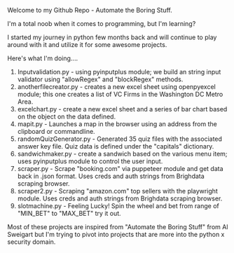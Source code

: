 Welcome to my Github Repo - Automate the Boring Stuff.

I'm a total noob when it comes to programming, but I'm learning? 

I started my journey in python few months back and will continue to play around with it and utilize it for some awesome projects.

Here's what I'm doing....

1) Inputvalidation.py - using pyinputplus module; we build an string input validator using "allowRegex" and "blockRegex" methods.
2) anotherfilecreator.py - creates a new excel sheet using openpyexcel module; this one creates a list of VC Firms in the Washington DC Metro Area.
3) excelchart.py - create a new excel sheet and a series of bar chart based on the object on the data defined.
4) mapit.py - Launches a map in the browser using an address from the clipboard or commandline.
5) randomQuizGenerator.py - Generated 35 quiz files with the associated answer key file. Quiz data is defined under the "capitals" dictionary.
6) sandwichmaker.py - create a sandwich based on the various menu item; uses pyinputplus module to control the user input.
7) scraper.py - Scrape "booking.com" via puppeteer module and get data back in .json format. Uses creds and auth strings from Brighdata scraping browser.
8) scraper2.py - Scraping "amazon.com" top sellers with the playwright module. Uses creds and auth strings from Brighdata scraping browser.
9) slotmachine.py - Feeling Lucky! Spin the wheel and bet from range of "MIN_BET" to "MAX_BET" try it out.



Most of these projects are inspired from "Automate the Boring Stuff" from Al Sweigart but I'm trying to pivot into projects that are more into the python x security domain.
